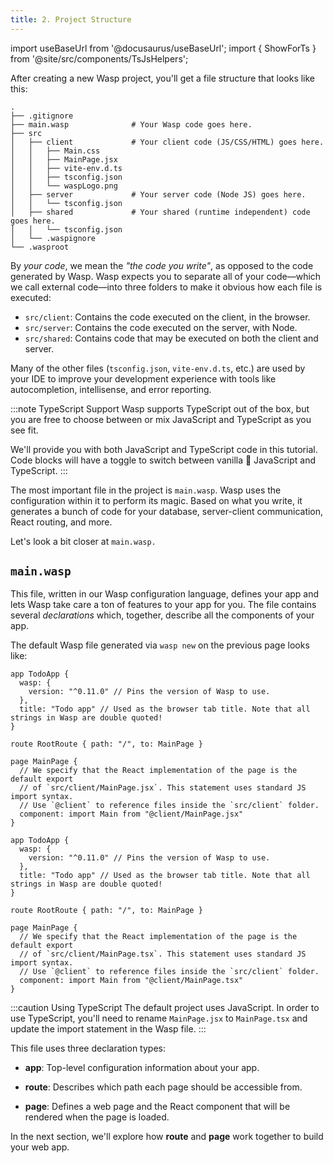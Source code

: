 ```yaml
---
title: 2. Project Structure
---
```


import useBaseUrl from '@docusaurus/useBaseUrl';
import { ShowForTs } from '@site/src/components/TsJsHelpers';

After creating a new Wasp project, you'll get a file structure that looks like this:

```
.
├── .gitignore
├── main.wasp              # Your Wasp code goes here.
├── src
│   ├── client             # Your client code (JS/CSS/HTML) goes here.
│   │   ├── Main.css
│   │   ├── MainPage.jsx
│   │   ├── vite-env.d.ts
│   │   ├── tsconfig.json
│   │   └── waspLogo.png
│   ├── server             # Your server code (Node JS) goes here.
│   │   └── tsconfig.json
│   ├── shared             # Your shared (runtime independent) code goes here.
│   │   └── tsconfig.json
│   └── .waspignore
└── .wasproot
```

By _your code_, we mean the _"the code you write"_, as opposed to the code generated by Wasp. Wasp expects you to separate all of your code—which we call external code—into three folders to make it obvious how each file is executed:

- `src/client`: Contains the code executed on the client, in the browser.
- `src/server`: Contains the code executed on the server, with Node.
- `src/shared`: Contains code that may be executed on both the client and server.

Many of the other files (`tsconfig.json`, `vite-env.d.ts`, etc.) are used by your IDE to improve your development experience with tools like autocompletion, intellisense, and error reporting.

:::note TypeScript Support
Wasp supports TypeScript out of the box, but you are free to choose between or mix JavaScript and TypeScript as you see fit.

We'll provide you with both JavaScript and TypeScript code in this tutorial. Code blocks will have a toggle to switch between vanilla 🍦 JavaScript and TypeScript.
:::

The most important file in the project is `main.wasp`. Wasp uses the configuration within it to perform its magic. Based on what you write, it generates a bunch of code for your database, server-client communication, React routing, and more.

Let's look a bit closer at `main.wasp.`

## `main.wasp`

This file, written in our Wasp configuration language, defines your app and lets Wasp take care a ton of features to your app for you. The file contains several _declarations_ which, together, describe all the components of your app.

The default Wasp file generated via `wasp new` on the previous page looks like:

<Tabs groupId="js-ts">
<TabItem value="js" label="JavaScript">

```wasp title="main.wasp"
app TodoApp {
  wasp: {
    version: "^0.11.0" // Pins the version of Wasp to use.
  },
  title: "Todo app" // Used as the browser tab title. Note that all strings in Wasp are double quoted!
}

route RootRoute { path: "/", to: MainPage }

page MainPage {
  // We specify that the React implementation of the page is the default export
  // of `src/client/MainPage.jsx`. This statement uses standard JS import syntax.
  // Use `@client` to reference files inside the `src/client` folder.
  component: import Main from "@client/MainPage.jsx"
}
```

</TabItem>
<TabItem value="ts" label="TypeScript">

```wasp title="main.wasp"
app TodoApp {
  wasp: {
    version: "^0.11.0" // Pins the version of Wasp to use.
  },
  title: "Todo app" // Used as the browser tab title. Note that all strings in Wasp are double quoted!
}

route RootRoute { path: "/", to: MainPage }

page MainPage {
  // We specify that the React implementation of the page is the default export
  // of `src/client/MainPage.tsx`. This statement uses standard JS import syntax.
  // Use `@client` to reference files inside the `src/client` folder.
  component: import Main from "@client/MainPage.tsx"
}
```

</TabItem>
</Tabs>

<ShowForTs>

:::caution Using TypeScript
The default project uses JavaScript. In order to use TypeScript, you'll need to rename `MainPage.jsx` to `MainPage.tsx` and update the import statement in the Wasp file.
:::

</ShowForTs>

This file uses three declaration types:

- **app**: Top-level configuration information about your app.

- **route**: Describes which path each page should be accessible from.

- **page**: Defines a web page and the React component that will be rendered when the page is loaded.

In the next section, we'll explore how **route** and **page** work together to build your web app.
